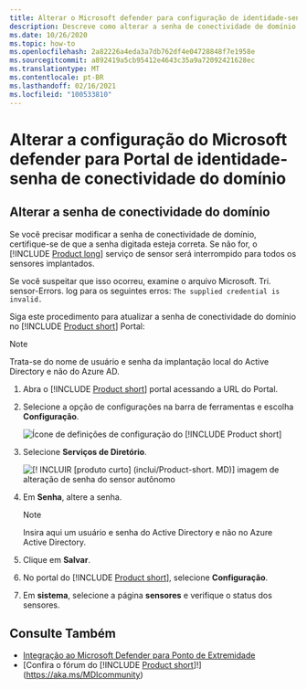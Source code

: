 ```yaml
---
title: Alterar o Microsoft defender para configuração de identidade-senha de conectividade do domínio
description: Descreve como alterar a senha de conectividade de domínio no sensor autônomo do Microsoft defender para identidade.
ms.date: 10/26/2020
ms.topic: how-to
ms.openlocfilehash: 2a82226a4eda3a7db762df4e04728848f7e1958e
ms.sourcegitcommit: a892419a5cb95412e4643c35a9a72092421628ec
ms.translationtype: MT
ms.contentlocale: pt-BR
ms.lasthandoff: 02/16/2021
ms.locfileid: "100533810"
---
```

# <a name="change-microsoft-defender-for-identity-portal-configuration---domain-connectivity-password"></a>Alterar a configuração do Microsoft defender para Portal de identidade-senha de conectividade do domínio

## <a name="change-the-domain-connectivity-password"></a>Alterar a senha de conectividade do domínio

Se você precisar modificar a senha de conectividade de domínio, certifique-se de que a senha digitada esteja correta. Se não for, o [!INCLUDE [Product long](includes/product-long.md)] serviço de sensor será interrompido para todos os sensores implantados.

Se você suspeitar que isso ocorreu, examine o arquivo Microsoft. Tri. sensor-Errors. log para os seguintes erros: `The supplied credential is invalid.`

Siga este procedimento para atualizar a senha de conectividade do domínio no [!INCLUDE [Product short](includes/product-short.md)] Portal:

> [!NOTE]
> Trata-se do nome de usuário e senha da implantação local do Active Directory e não do Azure AD.

1. Abra o [!INCLUDE [Product short](includes/product-short.md)] portal acessando a URL do Portal.

1. Selecione a opção de configurações na barra de ferramentas e escolha **Configuração**.

    ![Ícone de definições de configuração do [!INCLUDE [Product short](includes/product-short.md)]](media/config-menu.png)

1. Selecione **Serviços de Diretório**.

    ![[! INCLUIR [produto curto] (inclui/Product-short. MD)] imagem de alteração de senha do sensor autônomo](media/directory-services.png)

1. Em **Senha**, altere a senha.

    > [!NOTE]
    > Insira aqui um usuário e senha do Active Directory e não no Azure Active Directory.

1. Clique em **Salvar**.

1. No portal do [!INCLUDE [Product short](includes/product-short.md)], selecione **Configuração**.
1. Em **sistema**, selecione a página **sensores** e verifique o status dos sensores.

## <a name="see-also"></a>Consulte Também

- [Integração ao Microsoft Defender para Ponto de Extremidade](integrate-mde.md)
- [Confira o fórum do [!INCLUDE [Product short](includes/product-short.md)]!](https://aka.ms/MDIcommunity)
